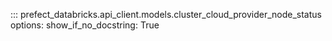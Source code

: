 ::: prefect_databricks.api_client.models.cluster_cloud_provider_node_status
    options:
      show_if_no_docstring: True